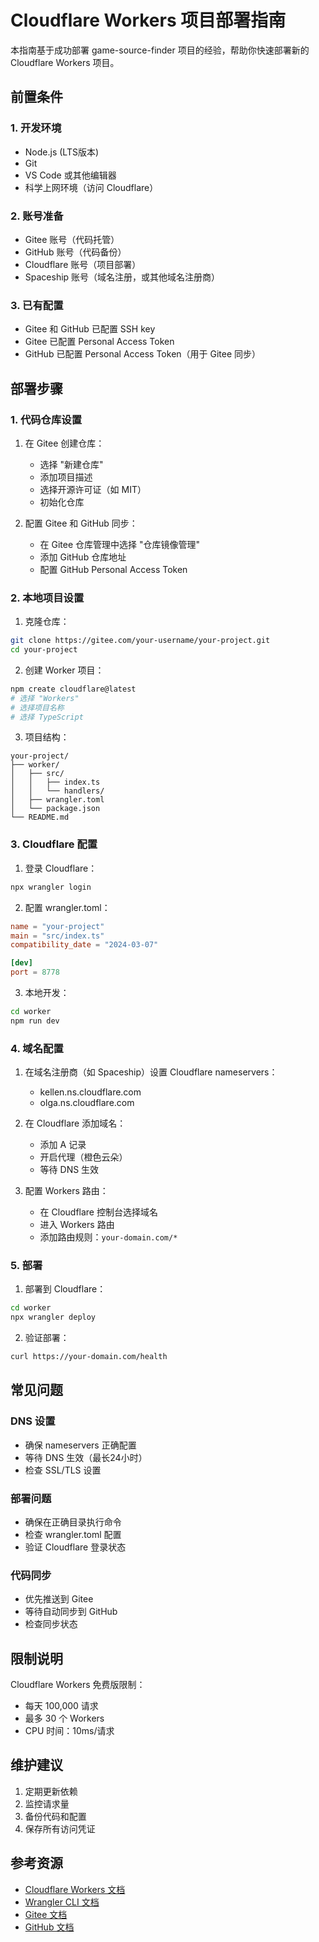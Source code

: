 # Cloudflare Workers 项目部署指南

本指南基于成功部署 game-source-finder 项目的经验，帮助你快速部署新的 Cloudflare Workers 项目。

## 前置条件

### 1. 开发环境
- Node.js (LTS版本)
- Git
- VS Code 或其他编辑器
- 科学上网环境（访问 Cloudflare）

### 2. 账号准备
- Gitee 账号（代码托管）
- GitHub 账号（代码备份）
- Cloudflare 账号（项目部署）
- Spaceship 账号（域名注册，或其他域名注册商）

### 3. 已有配置
- Gitee 和 GitHub 已配置 SSH key
- Gitee 已配置 Personal Access Token
- GitHub 已配置 Personal Access Token（用于 Gitee 同步）

## 部署步骤

### 1. 代码仓库设置

1. 在 Gitee 创建仓库：
   - 选择 "新建仓库"
   - 添加项目描述
   - 选择开源许可证（如 MIT）
   - 初始化仓库

2. 配置 Gitee 和 GitHub 同步：
   - 在 Gitee 仓库管理中选择 "仓库镜像管理"
   - 添加 GitHub 仓库地址
   - 配置 GitHub Personal Access Token

### 2. 本地项目设置

1. 克隆仓库：
```bash
git clone https://gitee.com/your-username/your-project.git
cd your-project
```

2. 创建 Worker 项目：
```bash
npm create cloudflare@latest
# 选择 "Workers"
# 选择项目名称
# 选择 TypeScript
```

3. 项目结构：
```
your-project/
├── worker/
│   ├── src/
│   │   ├── index.ts
│   │   └── handlers/
│   ├── wrangler.toml
│   └── package.json
└── README.md
```

### 3. Cloudflare 配置

1. 登录 Cloudflare：
```bash
npx wrangler login
```

2. 配置 wrangler.toml：
```toml
name = "your-project"
main = "src/index.ts"
compatibility_date = "2024-03-07"

[dev]
port = 8778
```

3. 本地开发：
```bash
cd worker
npm run dev
```

### 4. 域名配置

1. 在域名注册商（如 Spaceship）设置 Cloudflare nameservers：
   - kellen.ns.cloudflare.com
   - olga.ns.cloudflare.com

2. 在 Cloudflare 添加域名：
   - 添加 A 记录
   - 开启代理（橙色云朵）
   - 等待 DNS 生效

3. 配置 Workers 路由：
   - 在 Cloudflare 控制台选择域名
   - 进入 Workers 路由
   - 添加路由规则：`your-domain.com/*`

### 5. 部署

1. 部署到 Cloudflare：
```bash
cd worker
npx wrangler deploy
```

2. 验证部署：
```bash
curl https://your-domain.com/health
```

## 常见问题

### DNS 设置
- 确保 nameservers 正确配置
- 等待 DNS 生效（最长24小时）
- 检查 SSL/TLS 设置

### 部署问题
- 确保在正确目录执行命令
- 检查 wrangler.toml 配置
- 验证 Cloudflare 登录状态

### 代码同步
- 优先推送到 Gitee
- 等待自动同步到 GitHub
- 检查同步状态

## 限制说明

Cloudflare Workers 免费版限制：
- 每天 100,000 请求
- 最多 30 个 Workers
- CPU 时间：10ms/请求

## 维护建议

1. 定期更新依赖
2. 监控请求量
3. 备份代码和配置
4. 保存所有访问凭证

## 参考资源

- [Cloudflare Workers 文档](https://developers.cloudflare.com/workers/)
- [Wrangler CLI 文档](https://developers.cloudflare.com/workers/wrangler/)
- [Gitee 文档](https://gitee.com/help)
- [GitHub 文档](https://docs.github.com)